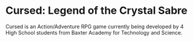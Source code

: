 # Cursed: Legend of the Crystal Sabre

Cursed is an Action/Adventure RPG game currently being developed by 4 High School students from Baxter Academy for Technology and Science.
